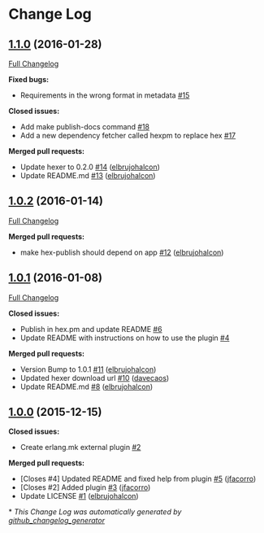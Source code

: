 # Change Log

## [1.1.0](https://github.com/inaka/hexer.mk/tree/1.1.0) (2016-01-28)
[Full Changelog](https://github.com/inaka/hexer.mk/compare/1.0.2...1.1.0)

**Fixed bugs:**

- Requirements in the wrong format in metadata [\#15](https://github.com/inaka/hexer.mk/issues/15)

**Closed issues:**

- Add make publish-docs command [\#18](https://github.com/inaka/hexer.mk/issues/18)
- Add a new dependency fetcher called hexpm to replace hex [\#17](https://github.com/inaka/hexer.mk/issues/17)

**Merged pull requests:**

- Update hexer to 0.2.0 [\#14](https://github.com/inaka/hexer.mk/pull/14) ([elbrujohalcon](https://github.com/elbrujohalcon))
- Update README.md [\#13](https://github.com/inaka/hexer.mk/pull/13) ([elbrujohalcon](https://github.com/elbrujohalcon))

## [1.0.2](https://github.com/inaka/hexer.mk/tree/1.0.2) (2016-01-14)
[Full Changelog](https://github.com/inaka/hexer.mk/compare/1.0.1...1.0.2)

**Merged pull requests:**

- make hex-publish should depend on app [\#12](https://github.com/inaka/hexer.mk/pull/12) ([elbrujohalcon](https://github.com/elbrujohalcon))

## [1.0.1](https://github.com/inaka/hexer.mk/tree/1.0.1) (2016-01-08)
[Full Changelog](https://github.com/inaka/hexer.mk/compare/1.0.0...1.0.1)

**Closed issues:**

- Publish in hex.pm and update README [\#6](https://github.com/inaka/hexer.mk/issues/6)
- Update README with instructions on how to use the plugin [\#4](https://github.com/inaka/hexer.mk/issues/4)

**Merged pull requests:**

- Version Bump to 1.0.1 [\#11](https://github.com/inaka/hexer.mk/pull/11) ([elbrujohalcon](https://github.com/elbrujohalcon))
- Updated hexer download url [\#10](https://github.com/inaka/hexer.mk/pull/10) ([davecaos](https://github.com/davecaos))
- Update README.md [\#8](https://github.com/inaka/hexer.mk/pull/8) ([elbrujohalcon](https://github.com/elbrujohalcon))

## [1.0.0](https://github.com/inaka/hexer.mk/tree/1.0.0) (2015-12-15)
**Closed issues:**

- Create erlang.mk external plugin [\#2](https://github.com/inaka/hexer.mk/issues/2)

**Merged pull requests:**

- \[Closes \#4\] Updated README and fixed help from plugin [\#5](https://github.com/inaka/hexer.mk/pull/5) ([jfacorro](https://github.com/jfacorro))
- \[Closes \#2\] Added plugin [\#3](https://github.com/inaka/hexer.mk/pull/3) ([jfacorro](https://github.com/jfacorro))
- Update LICENSE [\#1](https://github.com/inaka/hexer.mk/pull/1) ([elbrujohalcon](https://github.com/elbrujohalcon))



\* *This Change Log was automatically generated by [github_changelog_generator](https://github.com/skywinder/Github-Changelog-Generator)*
